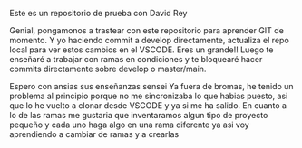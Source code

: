 Este es un repositorio de prueba con David Rey 


Genial, pongamonos a trastear con este repositorio para aprender GIT de momento.
Y yo haciendo commit a develop directamente, actualiza el repo local para ver estos cambios en el VSCODE.
Eres un grande!! Luego te enseñaré a trabajar con ramas en condiciones y te bloquearé hacer commits directamente sobre develop o master/main.


Espero con ansias sus enseñanzas sensei 
Ya fuera de bromas, he tenido un problema al principio porque no me sincronizaba lo que habias puesto,
asi que lo he vuelto a clonar desde VSCODE y ya si me ha salido.
En cuanto a lo de las ramas me gustaria que inventaramos algun tipo de proyecto pequeño y cada uno haga algo en una rama diferente
ya asi voy aprendiendo a cambiar de ramas y a crearlas
